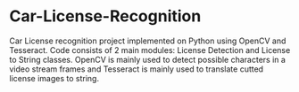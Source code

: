 # Car-License-Recognition

Car License recognition project implemented on Python using OpenCV and Tesseract. Code consists of 2 main modules: License Detection
and License to String classes. OpenCV is mainly used to detect possible characters in a video stream frames and Tesseract is mainly used
to translate cutted license images to string. 
